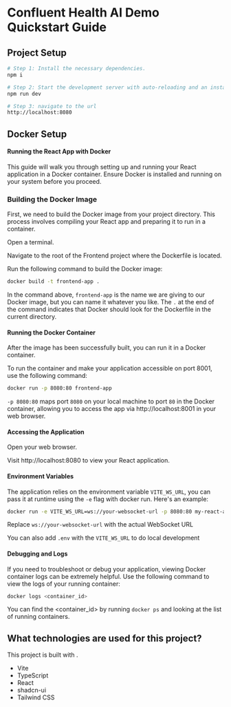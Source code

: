 # Confluent Health AI Demo Quickstart Guide

## Project Setup

```sh
# Step 1: Install the necessary dependencies.
npm i

# Step 2: Start the development server with auto-reloading and an instant preview.
npm run dev

# Step 3: navigate to the url
http://localhost:8080
```

## Docker Setup

#### Running the React App with Docker
This guide will walk you through setting up and running your React application in a Docker container. Ensure Docker is installed and running on your system before you proceed.

### Building the Docker Image
First, we need to build the Docker image from your project directory. This process involves compiling your React app and preparing it to run in a container.

Open a terminal.

Navigate to the root of the Frontend project where the Dockerfile is located.

Run the following command to build the Docker image:

```bash
docker build -t frontend-app .
```

In the command above, `frontend-app` is the name we are giving to our Docker image, but you can name it whatever you like. The `.` at the end of the command indicates that Docker should look for the Dockerfile in the current directory.

#### Running the Docker Container
After the image has been successfully built, you can run it in a Docker container.

To run the container and make your application accessible on port 8001, use the following command:

```bash
docker run -p 8080:80 frontend-app
```

`-p 8080:80` maps port `8080` on your local machine to port `80` in the Docker container, allowing you to access the app via http://localhost:8001 in your web browser.

#### Accessing the Application
Open your web browser.

Visit http://localhost:8080 to view your React application.

#### Environment Variables

The application relies on the environment variable `VITE_WS_URL`, you can pass it at runtime using the `-e` flag with docker run. Here's an example:

```bash
docker run -e VITE_WS_URL=ws://your-websocket-url -p 8080:80 my-react-app
```

Replace `ws://your-websocket-url` with the actual WebSocket URL

You can also add `.env` with the `VITE_WS_URL` to do local development
#### Debugging and Logs

If you need to troubleshoot or debug your application, viewing Docker container logs can be extremely helpful. Use the following command to view the logs of your running container:

```bash
docker logs <container_id>
```

You can find the <container_id> by running `docker ps` and looking at the list of running containers.

## What technologies are used for this project?

This project is built with .

- Vite
- TypeScript
- React
- shadcn-ui
- Tailwind CSS
